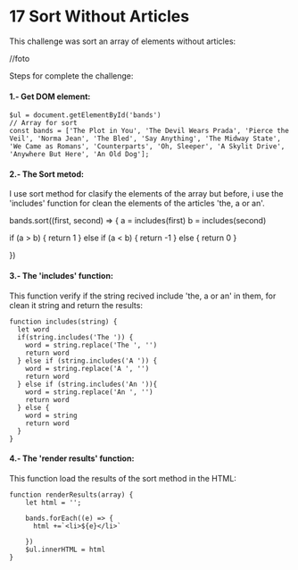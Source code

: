 # 17 Sort Without Articles

This challenge was sort an array of elements without articles:

//foto


Steps for complete the challenge:

#### 1.- Get DOM element:

    $ul = document.getElementById('bands')
    // Array for sort
    const bands = ['The Plot in You', 'The Devil Wears Prada', 'Pierce the Veil', 'Norma Jean', 'The Bled', 'Say Anything', 'The Midway State', 'We Came as Romans', 'Counterparts', 'Oh, Sleeper', 'A Skylit Drive', 'Anywhere But Here', 'An Old Dog'];

#### 2.- The Sort metod:

I use sort method for clasify the elements of the array but before, i use the 'includes' function for clean the elements of the articles 'the, a or an'.

bands.sort((first, second) => {
  a = includes(first)
  b = includes(second)

  if (a > b) {
    return 1
  } else if (a < b) {
    return -1
  } else {
    return 0
  }

})

#### 3.- The 'includes' function:

This function verify if the string recived include 'the, a or an' in them, for clean it string and return the results:

    function includes(string) {
      let word
      if(string.includes('The ')) {
        word = string.replace('The ', '')
        return word
      } else if (string.includes('A ')) {
        word = string.replace('A ', '')
        return word
      } else if (string.includes('An ')){
        word = string.replace('An ', '')
        return word
      } else {
        word = string
        return word
      }
    }


#### 4.- The 'render results' function: 

This function load the results of the sort method in the HTML:

    function renderResults(array) {
        let html = '';
        
        bands.forEach((e) => {
          html +=`<li>${e}</li>`
         
        })
        $ul.innerHTML = html
    }


 